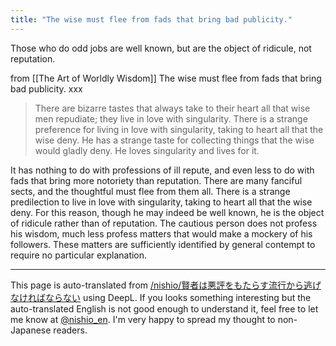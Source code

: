 ```yaml
---
title: "The wise must flee from fads that bring bad publicity."
---
```


Those who do odd jobs are well known, but are the object of ridicule, not reputation.

from [[The Art of Worldly Wisdom]]
The wise must flee from fads that bring bad publicity.
xxx
> There are bizarre tastes that always take to their heart all that wise men repudiate; they live in love with singularity.
There is a strange preference for living in love with singularity, taking to heart all that the wise deny.
He has a strange taste for collecting things that the wise would gladly deny. He loves singularity and lives for it.

It has nothing to do with professions of ill repute, and even less to do with fads that bring more notoriety than reputation. There are many fanciful sects, and the thoughtful must flee from them all. There is a strange predilection to live in love with singularity, taking to heart all that the wise deny. For this reason, though he may indeed be well known, he is the object of ridicule rather than of reputation. The cautious person does not profess his wisdom, much less profess matters that would make a mockery of his followers. These matters are sufficiently identified by general contempt to require no particular explanation.

---
This page is auto-translated from [/nishio/賢者は悪評をもたらす流行から逃げなければならない](https://scrapbox.io/nishio/賢者は悪評をもたらす流行から逃げなければならない) using DeepL. If you looks something interesting but the auto-translated English is not good enough to understand it, feel free to let me know at [@nishio_en](https://twitter.com/nishio_en). I'm very happy to spread my thought to non-Japanese readers.